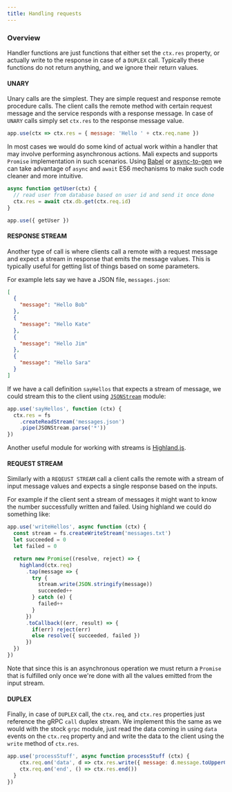 ```yaml
---
title: Handling requests
---
```


### Overview

Handler functions are just functions that either set the `ctx.res` property,
or actually write to the response in case of a `DUPLEX` call. Typically these
functions do not return anything, and we ignore their return values.

#### UNARY

Unary calls are the simplest. They are simple request and response remote procedure
calls. The client calls the remote method with certain request message and the service
responds with a response message. In case of `UNARY` calls simply set `ctx.res` to
the response message value.

```js
app.use(ctx => ctx.res = { message: 'Hello ' + ctx.req.name })
```

In most cases we would do some kind of actual work within a handler that may involve
performing asynchronous actions. Mali expects and supports `Promise` implementation
in such scenarios. Using [Babel](https://babeljs.io/) or [async-to-gen](https://github.com/leebyron/async-to-gen)
we can take advantage of `async` and `await` ES6 mechanisms to make such code
cleaner and more intuitive.

```js
async function getUser(ctx) {
  // read user from database based on user id and send it once done
  ctx.res = await ctx.db.get(ctx.req.id)
}

app.use({ getUser })
```

#### RESPONSE STREAM

Another type of call is where clients call a remote with a request message and
expect a stream in response that emits the message values. This is typically useful
for getting list of things based on some parameters.

For example lets say we have a JSON file, `messages.json`:

```json
[
  {
    "message": "Hello Bob"
  },
  {
    "message": "Hello Kate"
  },
  {
    "message": "Hello Jim"
  },
  {
    "message": "Hello Sara"
  }
]
```

If we have a call definition `sayHellos` that expects a stream of message,
we could stream this to the client using
[`JSONStream`](https://github.com/dominictarr/JSONStream) module:

```js
app.use('sayHellos', function (ctx) {
  ctx.res = fs
    .createReadStream('messages.json')
    .pipe(JSONStream.parse('*'))
})
```

Another useful module for working with streams is [Highland.js](http://highlandjs.org).

#### REQUEST STREAM

Similarly with a `REQEUST STREAM` call a client calls the remote with a stream of
input message values and expects a single response based on the inputs.

For example if the client sent a stream of messages it might want to know the number
successfully written and failed. Using highland we could do something like:

```js
app.use('writeHellos', async function (ctx) {
  const stream = fs.createWriteStream('messages.txt')
  let succeeded = 0
  let failed = 0

  return new Promise((resolve, reject) => {
    highland(ctx.req)
      .tap(message => {
        try {
          stream.write(JSON.stringify(message))
          succeeded++
        } catch (e) {
          failed++
        }
      })
      .toCallback((err, result) => {
        if(err) reject(err)
        else resolve({ succeeded, failed })
      })
  })
})
```

Note that since this is an asynchronous operation we must return a `Promise` that
is fulfilled only once we're done with all the values emitted from the input stream.

#### DUPLEX

Finally, in case of `DUPLEX` call, the `ctx.req`, and `ctx.res` properties just
reference the gRPC `call` duplex stream. We implement this the same as we would
with the stock `grpc` module, just read the data coming in using `data` events
on the `ctx.req` property and and write the data to the client using the `write`
method of `ctx.res`.

```js
app.use('processStuff', async function processStuff (ctx) {
    ctx.req.on('data', d => ctx.res.write({ message: d.message.toUpperCase() }))
    ctx.req.on('end', () => ctx.res.end())
  }
})
```
